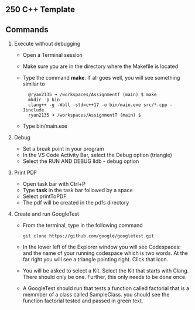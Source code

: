## 250 C++ Template

## Commands

1. Execute without debugging

    * Open a Terminal session
    * Make sure you are in the directory where the Makefile is located
    * Type the command <b>make</b>. If all goes well, you will see something similar to 

      ```
        @ryan2135 ➜ /workspaces/AssignmentT (main) $ make
        mkdir -p bin
        clang++ -g -Wall -std=c++17 -o bin/main.exe src/*.cpp -Iinclude
        ryan2135 ➜ /workspaces/AssignmentT (main) $ 
      ```
    * Type bin/main.exe

2. Debug

    * Set a break point in your program
    * In the VS Code Activity Bar, select the Debug option (triangle)
    * Select the RUN AND DEBUG lldb - debug option

3. Print PDF

    * Open task bar with Ctrl+P
    * Type <b>task</b> in the task bar followed by a space
    * Select printToPDF
    * The pdf will be created in the pdfs directory

4. Create and run GoogleTest

    * From the terminal, type in the following command
      ```
      git clone https://github.com/google/googletest.git
      ```
    * In the lower left of the Explorer window you will see Codespaces: and the name of your running codespace which is two words. At the far right you will see a triangle pointing right. Click that icon.

    * You will be asked to select a Kit. Select the Kit that starts with Clang. There should only be one. Further, this only needs to be done once.

    * A GoogleTest should run that tests a function called factorial that is a memmber of a class called SampleClass. you should see the function factorial tested and passed in green text.